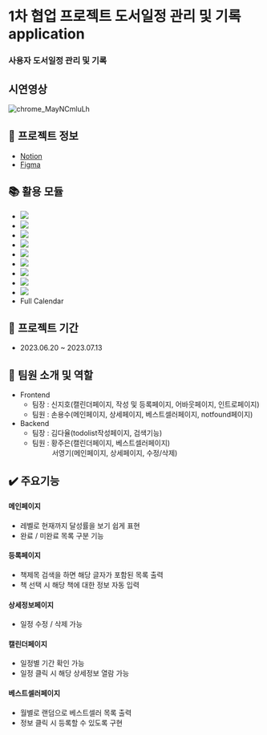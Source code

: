# 1차 협업 프로젝트 도서일정 관리 및 기록 application

### 사용자 도서일정 관리 및 기록

## 시연영상
![chrome_MayNCmluLh](https://github.com/returnys/clone-anychem/assets/130682309/e5f0dc87-195d-4d0d-8700-67c3c71e81dc)

## :floppy_disk: 프로젝트 정보

- [Notion](https://enshrined-rosemary-d4a.notion.site/BOOK-PLANNER-906e3289681445399adeffbf1951215a?pvs=4)
- [Figma](https://www.figma.com/file/M5v9EPgpAVd0XVuc6VQhaI/Front-Figma?type=design&node-id=0%3A1&mode=design&t=0vKCEUWXKbLIx4hO-1)

## :books: 활용 모듈

- <img src="https://img.shields.io/badge/React-263238?style=flat&logo=React&logoColor=skyblue">
- <img src="https://img.shields.io/badge/ReactRouter-CA4245?style=flat-the-badge&logo=reactrouter&logoColor=white">
- <img src="https://img.shields.io/badge/Javascript-F7DF1E?style=flat&logo=javascript&logoColor=white">
- <img src="https://img.shields.io/badge/Sass-CC6699?style=flat&logo=sass&logoColor=white">
- <img src="https://img.shields.io/badge/Fontawesome-528DD7?style=flat&logo=fontawesome&logoColor=white">
- <img src="https://img.shields.io/badge/Tailwind CSS-06B6D4?style=flat&logo=tailwindcss&logoColor=white">
- <img src="https://img.shields.io/badge/Axios-5A29E4?style=flat&logo=Axios&logoColor=white">
- <img src="https://img.shields.io/badge/Eslint-4B32C3?style=flat&logo=Eslint&logoColor=white">
- <img src="https://img.shields.io/badge/Prettier-F7B93E?style=flat&logo=Prettier&logoColor=white">
- Full Calendar

## :calendar: 프로젝트 기간

- 2023.06.20 ~ 2023.07.13

## :hatching_chick: 팀원 소개 및 역할

- Frontend
  - 팀장 : 신지호(캘린더페이지, 작성 및 등록페이지, 어바웃페이지, 인트로페이지)
  - 팀원 : 손용수(메인페이지, 상세페이지, 베스트셀러페이지, notfound페이지)
- Backend
  - 팀장 : 김다율(todolist작성페이지, 검색기능)
  - 팀원 : 황주은(캘린더페이지, 베스트셀러페이지)<br>&nbsp;&nbsp;&nbsp;&nbsp;&nbsp;&nbsp;&nbsp;&nbsp;&nbsp;&nbsp;서영기(메인페이지, 상세페이지, 수정/삭제)

## :heavy_check_mark: 주요기능

#### 메인페이지

- 레벨로 현재까지 달성률을 보기 쉽게 표현
- 완료 / 미완료 목록 구분 기능

#### 등록페이지

- 책제목 검색을 하면 해당 글자가 포함된 목록 출력
- 책 선택 시 해당 책에 대한 정보 자동 입력

#### 상세정보페이지

- 일정 수정 / 삭제 가능

#### 캘린더페이지

- 일정별 기간 확인 가능
- 일정 클릭 시 해당 상세정보 열람 가능

#### 베스트셀러페이지

- 월별로 랜덤으로 베스트셀러 목록 출력
- 정보 클릭 시 등록할 수 있도록 구현
